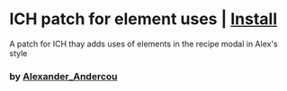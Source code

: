 # ICH patch for element uses  | [Install](index.js?raw=1)
A patch for ICH thay adds uses of elements in the recipe modal in Alex's style
### by [Alexander_Andercou](https://github.com/24sanduAlexandru)
